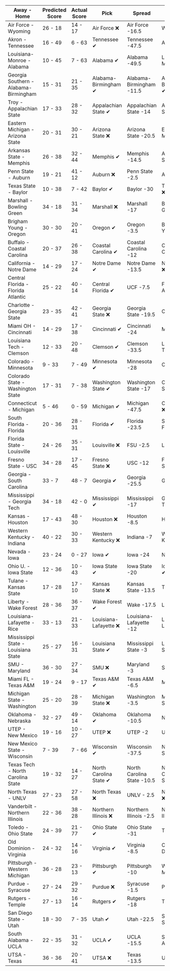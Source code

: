 Away - Home | Predicted Score | Actual Score | Pick | Spread | ATS Pick | O/U | O/U Pick
---| ---| ---| ---| ---| ---| ---| ---
Air Force - Wyoming | 26 - 18 | 14 - 17 | Air Force ❌ | Air Force -16.5 | Wyoming ✔ | 47 | Under ✔
Akron - Tennessee | 16 - 49 | 6 - 63 | Tennessee ✔ | Tennessee -47.5 | Akron ❌ | 67 | Under ❌
Louisiana-Monroe - Alabama | 10 - 45 | 7 - 63 | Alabama ✔ | Alabama -49.5 | Louisiana-Monroe ❌ | 61.5 | Under ❌
Georgia Southern - Alabama-Birmingham | 15 - 31 | 21 - 35 | Alabama-Birmingham ✔ | Alabama-Birmingham -11.5 | Alabama-Birmingham ✔ | 59 | Under ✔
Troy - Appalachian State | 17 - 33 | 28 - 32 | Appalachian State ✔ | Appalachian State -14 | Appalachian State ❌ | 52 | Under ❌
Eastern Michigan - Arizona State | 20 - 31 | 30 - 21 | Arizona State ❌ | Arizona State -20.5 | Eastern Michigan ✔ | 56 | Under ✔
Arkansas State - Memphis | 26 - 38 | 32 - 44 | Memphis ✔ | Memphis -14.5 | Arkansas State ✔ | 64 | Over ✔
Penn State - Auburn | 19 - 21 | 41 - 12 | Auburn ❌ | Penn State -2.5 | Auburn ❌ | 47.5 | Under ❌
Texas State - Baylor | 10 - 38 | 7 - 42 | Baylor ✔ | Baylor -30 | Texas State ❌ | 53 | Under ✔
Marshall - Bowling Green | 34 - 18 | 31 - 34 | Marshall ❌ | Marshall -17 | Bowling Green ✔ | 50 | Over ✔
Brigham Young - Oregon | 30 - 30 | 20 - 41 | Oregon ✔ | Oregon -3.5 | Brigham Young ❌ | 58 | Over ✔
Buffalo - Coastal Carolina | 20 - 37 | 26 - 38 | Coastal Carolina ✔ | Coastal Carolina -12 | Coastal Carolina ❌ | 59.5 | Over ✔
California - Notre Dame | 14 - 29 | 17 - 24 | Notre Dame ✔ | Notre Dame -13.5 | Notre Dame ❌ | 41 | Over ❌
Central Florida - Florida Atlantic | 25 - 22 | 40 - 14 | Central Florida ✔ | UCF -7.5 | Florida Atlantic ❌ | 61.5 | Under ✔
Charlotte - Georgia State | 23 - 35 | 42 - 41 | Georgia State ❌ | Georgia State -19.5 | Charlotte ✔ | 63.5 | Under ❌
Miami OH - Cincinnati | 14 - 29 | 17 - 38 | Cincinnati ✔ | Cincinnati -24 | Miami OH ✔ | 50 | Under ❌
Louisiana Tech - Clemson | 12 - 33 | 20 - 48 | Clemson ✔ | Clemson -33.5 | Louisiana Tech ✔ | 53.5 | Under ❌
Colorado - Minnesota | 9 - 33 | 7 - 49 | Minnesota ✔ | Minnesota -28 | Colorado ❌ | 47.5 | Under ❌
Colorado State - Washington State | 17 - 31 | 7 - 38 | Washington State ✔ | Washington State -17 | Colorado State ❌ | 52.5 | Under ✔
Connecticut - Michigan | 5 - 46 | 0 - 59 | Michigan ✔ | Michigan -47.5 | Connecticut ❌ | 59 | Push ➖
South Florida - Florida | 20 - 36 | 28 - 31 | Florida ✔ | Florida -23.5 | South Florida ✔ | 58 | Under ❌
Florida State - Louisville | 24 - 26 | 35 - 31 | Louisville ❌ | FSU -2.5 | Louisville ❌ | 57 | Under ❌
Fresno State - USC | 34 - 28 | 17 - 45 | Fresno State ❌ | USC -12 | Fresno State ❌ | 71.5 | Under ✔
Georgia - South Carolina | 33 - 7 | 48 - 7 | Georgia ✔ | Georgia -25.5 | Georgia ✔ | 55.5 | Under ✔
Mississippi - Georgia Tech | 34 - 18 | 42 - 0 | Mississippi ✔ | Mississippi -17 | Georgia Tech ❌ | 62.5 | Under ✔
Kansas - Houston | 17 - 43 | 48 - 30 | Houston ❌ | Houston -8.5 | Houston ❌ | 58 | Over ✔
Western Kentucky - Indiana | 40 - 22 | 30 - 33 | Western Kentucky ❌ | Indiana -7 | Western Kentucky ✔ | 61.5 | Over ✔
Nevada - Iowa | 23 - 24 | 0 - 27 | Iowa ✔ | Iowa -24 | Nevada ❌ | 39.5 | Over ❌
Ohio U. - Iowa State | 12 - 36 | 10 - 43 | Iowa State ✔ | Iowa State -20 | Iowa State ✔ | 48.5 | Under ❌
Tulane - Kansas State | 17 - 28 | 17 - 10 | Kansas State ❌ | Kansas State -13.5 | Tulane ✔ | 49 | Under ✔
Liberty - Wake Forest | 28 - 36 | 36 - 37 | Wake Forest ✔ | Wake -17.5 | Liberty ✔ | 64 | Over ✔
Louisiana-Lafayette - Rice | 33 - 13 | 21 - 33 | Louisiana-Lafayette ❌ | Louisiana-Lafayette -12 | Louisiana-Lafayette ❌ | 52 | Under ❌
Mississippi State - Louisiana State | 25 - 27 | 16 - 31 | Louisiana State ✔ | Mississippi State -3 | Louisiana State ✔ | 53 | Under ✔
SMU - Maryland | 36 - 30 | 27 - 34 | SMU ❌ | Maryland -3 | SMU ❌ | 73.5 | Under ✔
Miami FL - Texas A&M | 19 - 24 | 9 - 17 | Texas A&M ✔ | Texas A&M -6.5 | Miami ❌ | 45 | Under ✔
Michigan State - Washington | 25 - 20 | 28 - 39 | Michigan State ❌ | Washington -3.5 | Michigan State ❌ | 56.5 | Under ❌
Oklahoma - Nebraska | 32 - 27 | 49 - 14 | Oklahoma ✔ | Oklahoma -10.5 | Nebraska ❌ | 66.5 | Under ✔
UTEP - New Mexico | 19 - 16 | 10 - 27 | UTEP ❌ | UTEP -2 | UTEP ❌ | 38 | Under ✔
New Mexico State - Wisconsin | 7 - 39 | 7 - 66 | Wisconsin ✔ | Wisconsin -37.5 | New Mexico State ❌ | 45 | Over ✔
Texas Tech - North Carolina State | 19 - 32 | 14 - 27 | North Carolina State ✔ | North Carolina State -10.5 | North Carolina State ✔ | 55.5 | Under ✔
North Texas - UNLV | 27 - 23 | 27 - 58 | North Texas ❌ | UNLV - 2.5 | North Texas ❌ | 62.5 | Under ❌
Vanderbilt - Northern Illinois | 22 - 36 | 38 - 28 | Northern Illinois ❌ | Northern Illinois -2.5 | Northern Illinois ❌ | 58 | Over ✔
Toledo - Ohio State | 24 - 39 | 21 - 77 | Ohio State ✔ | Ohio State -31 | Toledo ❌ | 63 | Over ✔
Old Dominion - Virginia | 24 - 32 | 14 - 16 | Virginia ✔ | Virginia -8.5 | OLd Dominion ✔ | 53.5 | Over ❌
Pittsburgh - Western Michigan | 36 - 28 | 23 - 13 | Pittsburgh ✔ | Pittsburgh -10 | Western Michigan ❌ | 46 | Over ❌
Purdue - Syracuse | 27 - 24 | 29 - 32 | Purdue ❌ | Syracuse -1.5 | Purdue ❌ | 59.5 | Under ❌
Rutgers - Temple | 27 - 13 | 16 - 14 | Rutgers ✔ | Rutgers -18 | Temple ✔ | 43.5 | Under ✔
San Diego State - Utah | 18 - 30 | 7 - 35 | Utah ✔ | Utah -22.5 | San Diego State ❌ | 48.5 | Under ✔
South Alabama - UCLA | 22 - 35 | 31 - 32 | UCLA ✔ | UCLA -15.5 | South Alabama ✔ | 59 | Under ❌
UTSA - Texas | 36 - 36 | 20 - 41 | UTSA ❌ | Texas -13.5 | UTSA ❌ | 57 | Over ✔